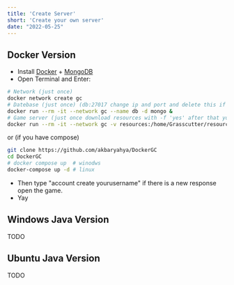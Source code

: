 ```yaml
---
title: 'Create Server'
short: 'Create your own server'
date: "2022-05-25"
---
```


## Docker Version
- Install [Docker](https://docs.docker.com/engine/install/) + [MongoDB](https://www.mongodb.com/try/download/community)
- Open Terminal and Enter:
```sh
# Network (just once)
docker network create gc
# Datebase (just once) (db:27017 change ip and port and delete this if you already have a database)
docker run --rm -it --network gc --name db -d mongo &
# Game server (just once download resources with -f 'yes' after that you can set -f 'no')
docker run --rm -it --network gc -v resources:/home/Grasscutter/resources -p 22102:22102/udp -p 443:443/tcp siakbary/dockergc:alpine-Patch-2.7-811d5e0 -d 'mongodb://db:27017' -b 'localhost' -g 'localhost' -f 'yes'
```
or (if you have compose)
```sh
git clone https://github.com/akbaryahya/DockerGC
cd DockerGC
# docker compose up  # winodws
docker-compose up -d # linux
```
- Then type "account create yourusername" if there is a new response open the game.
- Yay

## Windows Java Version

TODO

## Ubuntu Java Version

TODO